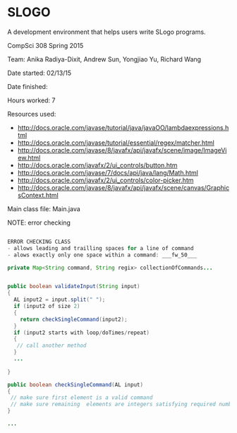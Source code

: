 # SLOGO
A development environment that helps users write SLogo programs.


CompSci 308 Spring 2015

Team: Anika Radiya-Dixit, Andrew Sun, Yongjiao Yu, Richard Wang

Date started: 02/13/15

Date finished: 

Hours worked: 7

Resources used:
* http://docs.oracle.com/javase/tutorial/java/javaOO/lambdaexpressions.html
* http://docs.oracle.com/javase/tutorial/essential/regex/matcher.html
* http://docs.oracle.com/javase/8/javafx/api/javafx/scene/image/ImageView.html
* http://docs.oracle.com/javafx/2/ui_controls/button.htm
* http://docs.oracle.com/javase/7/docs/api/java/lang/Math.html
* http://docs.oracle.com/javafx/2/ui_controls/color-picker.htm
* http://docs.oracle.com/javase/8/javafx/api/javafx/scene/canvas/GraphicsContext.html

Main class file: Main.java



NOTE: error checking

```java

ERROR CHECKING CLASS
- allows leading and trailling spaces for a line of command
- alows exactly only one space within a command: ___fw_50___

private Map<String command, String regix> collectionOfCommands...


public boolean validateInput(String input)
{
  AL input2 = input.split(" ");
  if (input2 of size 2)
  {
    return checkSingleCommand(input2);
  }
  if (input2 starts with loop/doTimes/repeat)
  {
   // call another method
  }
  ...
  
}

public boolean checkSingleCommand(AL input)
{
 // make sure first element is a valid command
 // make sure remaining  elements are integers satisfying required number according to hashmap
}

...

```






